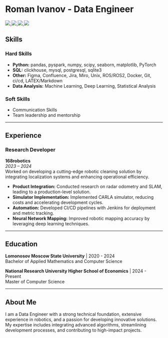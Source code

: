# Roman Ivanov - Data Engineer

<p>
   <a href="https://github.com/ivr0ma">
       <img src="https://img.shields.io/badge/GitHub-000000?style=for-the-badge&logo=github&logoColor=white"/>
   </a>
   <a href="mailto:general@ivanovra.ru">
       <img src="https://img.shields.io/badge/Email-0078D4?style=for-the-badge&logo=microsoft-outlook&logoColor=white"/>
   </a>
   <a href="https://t.me/ivr0ma">
       <img src="https://img.shields.io/badge/Telegram-2CA5E0?style=for-the-badge&logo=telegram&logoColor=white"/>
   </a>
   <img src="https://img.shields.io/badge/Location-Moscow,%20Russia-FF5733?style=for-the-badge&logo=location-arrow&logoColor=white"/>
</p>

## Skills

### Hard Skills
- **Python:** pandas, pyspark, numpy, scipy, seaborn, matplotlib, PyTorch  
- **SQL:** clickhouse, mysql, postgresql, sqlite3
- **Other:** Figma, Confluence, Jira, Miro, Unix, ROS/ROS2, Docker, Git, ci/cd, LATEX/Markdown
- **Data Analysis:** Machine Learning, Deep Learning, Statistical Analysis  

### Soft Skills
- Communication Skills 
- Team leadership and mentorship  

---

## Experience

### **Research Developer**  
**168robotics**  
*2023 – 2024*  
Worked on developing a cutting-edge robotic cleaning solution by integrating localization systems and enhancing operational efficiency.  
- **Product Integration:** Conducted research on radar odometry and SLAM, leading to a production-level solution.  
- **Simulator Implementation:** Implemented CARLA simulator, reducing costs and accelerating development cycles.  
- **Automation:** Developed CI/CD pipelines with Jenkins for deployment and metric tracking.  
- **Neural Network Mapping:** Improved robotic mapping accuracy by leveraging deep learning techniques.  

---

## Education

**Lomonosov Moscow State University** | 2020 - 2024  
Bachelor of Applied Mathematics and Computer Science  

**National Research University Higher School of Economics** | 2024 - Present  
Master of Computer Science  

---

## About Me
I am a Data Engineer with a strong technical foundation, extensive experience in robotics, and a passion for developing innovative solutions. My expertise includes integrating advanced algorithms, streamlining development processes, and contributing to high-impact projects.
